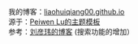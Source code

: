 ﻿我的博客：<a href="liaohuiqiang00.github.io">liaohuiqiang00.github.io</a>
<br/>
源于：<a href="https://github.com/P233/3-Jekyll">Peiwen Lu的主题模板</a>
<br/>
参考：<a href="https://github.com/coolnameismy/coolnameismy.github.io">刘彦玮的博客</a> (搜索功能的增加）
